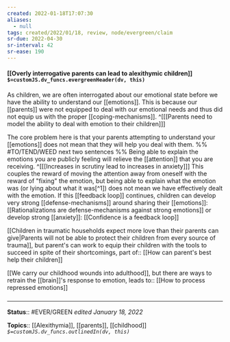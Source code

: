 ```yaml
---
created: 2022-01-18T17:07:30 
aliases:
  - null
tags: created/2022/01/18, review, node/evergreen/claim
sr-due: 2022-04-30
sr-interval: 42
sr-ease: 190
---
```


#### [[Overly interrogative parents can lead to alexithymic children]] `$=customJS.dv_funcs.evergreenHeader(dv, this)`

As children, we are often interrogated about our emotional state before we have the ability to understand our [[emotions]]. This is because our [[parents]] were not equipped to deal with our emotional needs and thus did not equip us with the proper [[coping-mechanisms]]. 
^[[[Parents need to model the ability to deal with emotion to their children]]]

The core problem here is that your parents attempting to understand your [[emotions]] does not mean that they will help you deal with them.
%% #TO/TEND/WEED next two sentences %%
Being able to explain the emotions you are publicly feeling will relieve the [[attention]] that you are receiving.
^[[[Increases in scrutiny lead to increases in anxiety]]]
This couples the reward of moving the attention away from oneself with the reward of "fixing" the emotion, but being able to explain what the emotion was (or lying about what it was[^1]) does not mean we have effectively dealt with the emotion. If this [[feedback loop]] continues, children can develop very strong [[defense-mechanisms]] around sharing their [[emotions]]:
[[Rationalizations are defense-mechanisms against strong emotions]] or develop strong [[anxiety]]: [[Confidence is a feedback loop]]

[[Children in traumatic households expect more love than their parents can give|Parents will not be able to protect their children from every source of trauma]], but parent's can work to equip their children with the tools to succeed in spite of their shortcomings,
part of:: [[How can parent's best help their children]]

[[We carry our childhood wounds into adulthood]], but there are ways to retrain the [[brain]]'s response to emotion,
leads to:: [[How to process repressed emotions]]

### <hr class="footnote"/>

**Status**:: #EVER/GREEN 
*edited January 18, 2022*

**Topics**:: [[Alexithymia]], [[parents]], [[childhood]]
*`$=customJS.dv_funcs.outlinedIn(dv, this)`*
